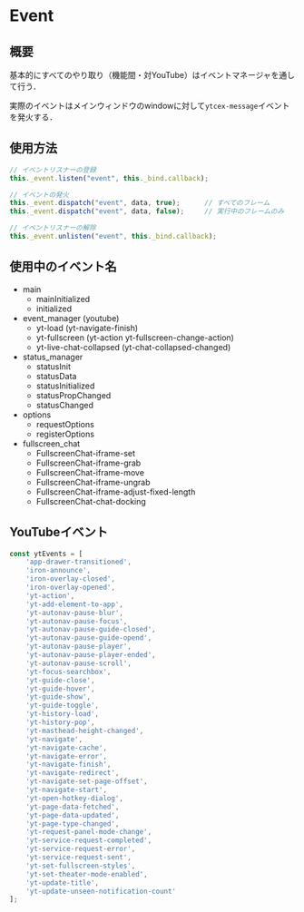 # Event

## 概要
基本的にすべてのやり取り（機能間・対YouTube）はイベントマネージャを通して行う．

実際のイベントはメインウィンドウのwindowに対して`ytcex-message`イベントを発火する．

## 使用方法
```js
// イベントリスナーの登録
this._event.listen("event", this._bind.callback);

// イベントの発火
this._event.dispatch("event", data, true);		// すべてのフレーム
this._event.dispatch("event", data, false);		// 実行中のフレームのみ

// イベントリスナーの解除
this._event.unlisten("event", this._bind.callback);
```

## 使用中のイベント名
* main
  * mainInitialized
  * initialized
* event_manager (youtube)
  * yt-load (yt-navigate-finish)
  * yt-fullscreen (yt-action yt-fullscreen-change-action)
  * yt-live-chat-collapsed (yt-chat-collapsed-changed)
* status_manager
  * statusInit
  * statusData
  * statusInitialized
  * statusPropChanged
  * statusChanged
* options
  * requestOptions
  * registerOptions
* fullscreen_chat
  * FullscreenChat-iframe-set
  * FullscreenChat-iframe-grab
  * FullscreenChat-iframe-move
  * FullscreenChat-iframe-ungrab
  * FullscreenChat-iframe-adjust-fixed-length
  * FullscreenChat-chat-docking

## YouTubeイベント
```js
const ytEvents = [
	'app-drawer-transitioned',
	'iron-announce',
	'iron-overlay-closed',	
	'iron-overlay-opened',
	'yt-action',
	'yt-add-element-to-app',
	'yt-autonav-pause-blur',
	'yt-autonav-pause-focus',
	'yt-autonav-pause-guide-closed',
	'yt-autonav-pause-guide-opend',
	'yt-autonav-pause-player',
	'yt-autonav-pause-player-ended',
	'yt-autonav-pause-scroll',
	'yt-focus-searchbox',
	'yt-guide-close',
	'yt-guide-hover',
	'yt-guide-show',
	'yt-guide-toggle',
	'yt-history-load',
	'yt-history-pop',
	'yt-masthead-height-changed',
	'yt-navigate',
	'yt-navigate-cache',
	'yt-navigate-error',
	'yt-navigate-finish',
	'yt-navigate-redirect',
	'yt-navigate-set-page-offset',
	'yt-navigate-start',
	'yt-open-hotkey-dialog',
	'yt-page-data-fetched',
	'yt-page-data-updated',
	'yt-page-type-changed',
	'yt-request-panel-mode-change',
	'yt-service-request-completed',
	'yt-service-request-error',
	'yt-service-request-sent',
	'yt-set-fullscreen-styles',
	'yt-set-theater-mode-enabled',
	'yt-update-title',
	'yt-update-unseen-notification-count'
];
```